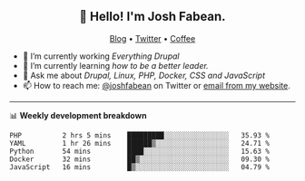 <h2 align="center">👋 Hello! I'm Josh Fabean.</h2>
<p align="center">
  <a href="https://joshfabean.com">Blog</a> •
  <a href="https://twitter.com/fabean">Twitter</a> •
  <a href="https://www.buymeacoffee.com/LSxne6Yr4">Coffee</a>
</p>

- 🔭 I’m currently working *Everything Drupal*
- 🌱 I’m currently learning *how to be a better leader.*
- 💬 Ask me about *Drupal, Linux, PHP, Docker, CSS and JavaScript*
- 📫 How to reach me: [@joshfabean](https://twitter.com/joshfabean) on Twitter or [email from my website](https://joshfabean.com).

-------

📊 **Weekly development breakdown**
<!--START_SECTION:waka-->
```text
PHP          2 hrs 5 mins    █████████░░░░░░░░░░░░░░░░   35.93 % 
YAML         1 hr 26 mins    ██████▒░░░░░░░░░░░░░░░░░░   24.71 % 
Python       54 mins         ████░░░░░░░░░░░░░░░░░░░░░   15.63 % 
Docker       32 mins         ██▒░░░░░░░░░░░░░░░░░░░░░░   09.30 % 
JavaScript   16 mins         █▒░░░░░░░░░░░░░░░░░░░░░░░   04.79 % 
```
<!--END_SECTION:waka-->

<!--
**fabean/fabean** is a ✨ _special_ ✨ repository because its `README.md` (this file) appears on your GitHub profile.

Here are some ideas to get you started:

- 🔭 I’m currently working on ...
- 🌱 I’m currently learning ...
- 👯 I’m looking to collaborate on ...
- 🤔 I’m looking for help with ...
- 💬 Ask me about ...
- 📫 How to reach me: ...
- 😄 Pronouns: ...
- ⚡ Fun fact: ...
-->
